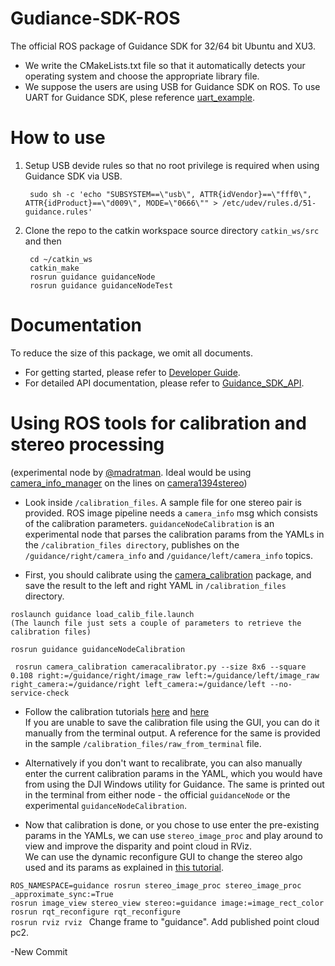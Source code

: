 
# Gudiance-SDK-ROS
The official ROS package of Guidance SDK for 32/64 bit Ubuntu and XU3.

- We write the CMakeLists.txt file so that it automatically detects your operating system and choose the appropriate library file.
- We suppose the users are using USB for Guidance SDK on ROS. To use UART for Guidance SDK, plese reference [uart_example](https://github.com/dji-sdk/GuidanceSDK/tree/master/examples/uart_example).

# How to use
1. Setup USB devide rules so that no root privilege is required when using Guidance SDK via USB.
		
		sudo sh -c 'echo "SUBSYSTEM==\"usb\", ATTR{idVendor}==\"fff0\", ATTR{idProduct}==\"d009\", MODE=\"0666\"" > /etc/udev/rules.d/51-guidance.rules'
2. Clone the repo to the catkin workspace source directory `catkin_ws/src` and then 
	
		cd ~/catkin_ws
		catkin_make
		rosrun guidance guidanceNode
		rosrun guidance guidanceNodeTest

# Documentation
To reduce the size of this package, we omit all documents. 

- For getting started, please refer to [Developer Guide](https://github.com/dji-sdk/Guidance-SDK/blob/master/doc/Guides/Developer_Guide/en/DeveloperGuide_en.md).
- For detailed API documentation, please refer to [Guidance_SDK_API](https://github.com/dji-sdk/Guidance-SDK/blob/master/doc/Guidance_SDK_API/Guidance_SDK_API.md).

# Using ROS tools for calibration and stereo processing
(experimental node by [@madratman](https://github.com/madratman/). Ideal would be using [camera_info_manager](http://wiki.ros.org/camera_info_manager) on the lines on [camera1394stereo](http://wiki.ros.org/camera1394stereo))


- Look inside `/calibration_files`. A sample file for one stereo pair is provided. 
ROS image pipeline needs a `camera_info` msg which consists of the calibration parameters. 
`guidanceNodeCalibration` is an experimental node that parses the calibration params from the YAMLs in the `/calibration_files directory`, publishes on the `/guidance/right/camera_info` and `/guidance/left/camera_info` topics. 

- First, you should calibrate using the [camera_calibration](http://wiki.ros.org/camera_calibration) package, and save the result to the left and right YAML in `/calibration_files` directory. 
```
roslaunch guidance load_calib_file.launch  
(The launch file just sets a couple of parameters to retrieve the calibration files)

rosrun guidance guidanceNodeCalibration  

 rosrun camera_calibration cameracalibrator.py --size 8x6 --square 0.108 right:=/guidance/right/image_raw left:=/guidance/left/image_raw right_camera:=/guidance/right left_camera:=/guidance/left --no-service-check
```        
- Follow the calibration tutorials [here](http://wiki.ros.org/camera_calibration/Tutorials/MonocularCalibration) and [here](http://wiki.ros.org/camera_calibration/Tutorials/StereoCalibration)   
If you are unable to save the calibration file using the GUI, you can do it manually from the terminal output. A reference for the same is provided in the sample `/calibration_files/raw_from_terminal` file. 
 
- Alternatively if you don't want to recalibrate, you can also manually enter the current calibration params in the YAML, which you would have from using the DJI Windows utility for Guidance. The same is printed out in the terminal from either node - the official `guidanceNode` or the experimental `guidanceNodeCalibration`.  

- Now that calibration is done, or you chose to use enter the pre-existing params in the YAMLs, we can use `stereo_image_proc` and play around to view and improve the disparity and point cloud in RViz.   
We can use the dynamic reconfigure GUI to change the stereo algo used and its params as explained in [this tutorial](http://wiki.ros.org/stereo_image_proc/Tutorials/ChoosingGoodStereoParameters). 

`ROS_NAMESPACE=guidance rosrun stereo_image_proc stereo_image_proc _approximate_sync:=True`   
`rosrun image_view stereo_view stereo:=guidance image:=image_rect_color`   
`rosrun rqt_reconfigure rqt_reconfigure `     
`rosrun rviz rviz ` Change frame to "guidance". Add published point cloud pc2.

-New Commit
